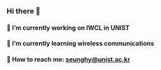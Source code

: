 ### Hi there 👋

<!--
**seunghy1468/seunghy1468** is a ✨ _special_ ✨ repository because its `README.md` (this file) appears on your GitHub profile.

Here are some ideas to get you started:

- 🔭 I’m currently working on ...
- 🌱 I’m currently learning ...
- 👯 I’m looking to collaborate on ...
- 🤔 I’m looking for help with ...
- 💬 Ask me about ...
- 📫 How to reach me: ...
- 😄 Pronouns: ...
- ⚡ Fun fact: ...
-->

#### 🔭 I’m currently working on IWCL in UNIST
#### 🌱 I’m currently learning wireless communications
#### 💬 How to reach me: seunghy@unist.ac.kr

